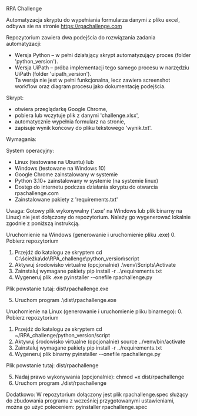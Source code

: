 RPA Challenge

Automatyzacja skryptu do wypełniania formularza danymi z pliku excel, odbywa sie na stronie https://rpachallenge.com

Repozytorium zawiera dwa podejścia do rozwiązania zadania automatyzacji:
- Wersja Python – w pełni działający skrypt automatyzujący proces (folder 'python_version').  
- Wersja UiPath – próba implementacji tego samego procesu w narzędziu UiPath (folder 'uipath_version').  
   Ta wersja nie jest w pełni funkcjonalna, lecz zawiera screenshot workflow oraz diagram procesu jako dokumentację podejścia.

Skrypt:
- otwiera przeglądarkę Google Chrome,
- pobiera lub wczytuje plik z danymi 'challenge.xlsx',
- automatycznie wypełnia formularz na stronie,
- zapisuje wynik końcowy do pliku tekstowego 'wynik.txt'.

Wymagania:

System operacyjny:
  - Linux (testowane na Ubuntu) 
  lub
  - Windows (testowane na Windows 10)
- Google Chrome zainstalowany w systemie
- Python 3.10+ zainstalowany w systemie (na systemie linux)
- Dostęp do internetu podczas działania skryptu do otwarcia rpachallenge.com
- Zainstalowane pakiety z 'requirements.txt'

Uwaga: 
Gotowy plik wykonywalny ('.exe' na Windows lub plik binarny na Linux) nie jest dołączony do repozytorium. Należy go wygenerować lokalnie zgodnie z poniższą instrukcją.

Uruchomienie na Windows (generowanie i uruchomienie pliku .exe)
0. Pobierz repozytorium
1. Przejdź do katalogu ze skryptem
cd C:\ścieżka\do\RPA_challenge\python_version\script
2. Aktywuj środowisko virtualne (opcjonalnie) 
.\venv\Scripts\Activate
3. Zainstaluj wymagane pakiety
pip install -r ..\requirements.txt
4. Wygeneruj plik .exe
pyinstaller --onefile rpachallenge.py

Plik powstanie tutaj:
dist\rpachallenge.exe

5. Uruchom program
.\dist\rpachallenge.exe


Uruchomienie na Linux (generowanie i uruchomienie pliku binarnego):
0. Pobierz repozytorium
1. Przejdź do katalogu ze skryptem
cd ~/RPA_challenge/python_version/script
2. Aktywuj środowisko virtualne (opcjonalnie) 
source ../venv/bin/activate
3. Zainstaluj wymagane pakiety
pip install -r ../requirements.txt
4. Wygeneruj plik binarny
pyinstaller --onefile rpachallenge.py

Plik powstanie tutaj:
dist/rpachallenge

5. Nadaj prawo wykonywania (opcjonalnie):
chmod +x dist/rpachallenge
6. Uruchom program
./dist/rpachallenge

Dodatkowo:
W repozytorium dołączony jest plik rpachallenge.spec służący do zbudowania programu z wcześniej przygotowanymi ustawieniami, można go użyć poleceniem:
pyinstaller rpachallenge.spec